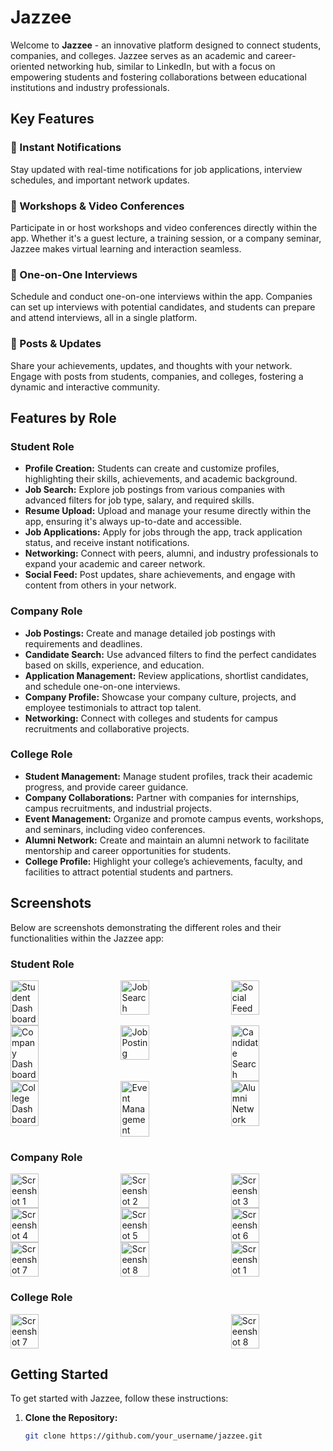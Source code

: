 # Jazzee

Welcome to **Jazzee** - an innovative platform designed to connect students, companies, and colleges. Jazzee serves as an academic and career-oriented networking hub, similar to LinkedIn, but with a focus on empowering students and fostering collaborations between educational institutions and industry professionals.

## Key Features

### 🔔 Instant Notifications
Stay updated with real-time notifications for job applications, interview schedules, and important network updates.

### 🎥 Workshops & Video Conferences
Participate in or host workshops and video conferences directly within the app. Whether it's a guest lecture, a training session, or a company seminar, Jazzee makes virtual learning and interaction seamless.

### 💼 One-on-One Interviews
Schedule and conduct one-on-one interviews within the app. Companies can set up interviews with potential candidates, and students can prepare and attend interviews, all in a single platform.

### 📝 Posts & Updates
Share your achievements, updates, and thoughts with your network. Engage with posts from students, companies, and colleges, fostering a dynamic and interactive community.

## Features by Role

### Student Role
- **Profile Creation:** Students can create and customize profiles, highlighting their skills, achievements, and academic background.
- **Job Search:** Explore job postings from various companies with advanced filters for job type, salary, and required skills.
- **Resume Upload:** Upload and manage your resume directly within the app, ensuring it's always up-to-date and accessible.
- **Job Applications:** Apply for jobs through the app, track application status, and receive instant notifications.
- **Networking:** Connect with peers, alumni, and industry professionals to expand your academic and career network.
- **Social Feed:** Post updates, share achievements, and engage with content from others in your network.

### Company Role
- **Job Postings:** Create and manage detailed job postings with requirements and deadlines.
- **Candidate Search:** Use advanced filters to find the perfect candidates based on skills, experience, and education.
- **Application Management:** Review applications, shortlist candidates, and schedule one-on-one interviews.
- **Company Profile:** Showcase your company culture, projects, and employee testimonials to attract top talent.
- **Networking:** Connect with colleges and students for campus recruitments and collaborative projects.

### College Role
- **Student Management:** Manage student profiles, track their academic progress, and provide career guidance.
- **Company Collaborations:** Partner with companies for internships, campus recruitments, and industrial projects.
- **Event Management:** Organize and promote campus events, workshops, and seminars, including video conferences.
- **Alumni Network:** Create and maintain an alumni network to facilitate mentorship and career opportunities for students.
- **College Profile:** Highlight your college’s achievements, faculty, and facilities to attract potential students and partners.

## Screenshots

Below are screenshots demonstrating the different roles and their functionalities within the Jazzee app:

### Student Role
<div style="display: flex; flex-wrap: wrap; justify-content: space-between;">
  <img src="https://github.com/user-attachments/assets/08b30756-6052-4179-b80e-a27a63d1fe94" alt="Student Dashboard" width="30%"/>
  <img src="https://github.com/user-attachments/assets/1c1a5412-a9ab-4766-8e2d-dc04b2275ed7" alt="Job Search" width="30%"/>
  <img src="https://github.com/user-attachments/assets/f1dc8371-f9c8-4618-879b-35929a70bd3c" alt="Social Feed" width="30%"/>
  <img src="https://github.com/user-attachments/assets/fd3e84c4-2d87-45d2-97c6-b66c03a32394" alt="Company Dashboard" width="30%"/>
  <img src="https://github.com/user-attachments/assets/9166c84b-1c7f-4a8d-8b5f-c9ecc92a707d" alt="Job Posting" width="30%"/>
  <img src="https://github.com/user-attachments/assets/8a110b6c-3d79-4c02-9916-3f024abaeacf" alt="Candidate Search" width="30%"/>
   <img src="https://github.com/user-attachments/assets/0a57b3b0-b51d-4f40-b1d5-6ead3a84ba5d" alt="College Dashboard" width="30%"/>
  <img src="https://github.com/user-attachments/assets/c019629a-4375-4b79-a489-499f47de2921" alt="Event Management" width="30%"/>
  <img src="https://github.com/user-attachments/assets/08b30756-6052-4179-b80e-a27a63d1fe94" alt="Alumni Network" width="30%"/>
</div>


### Company Role
<div style="display: flex; flex-wrap: wrap; justify-content: space-between;">
  <img src="https://github.com/user-attachments/assets/2a176830-aa87-4b2c-8909-916686b45323" alt="Screenshot 1" width="30%"/>
  <img src="https://github.com/user-attachments/assets/909660e7-884a-4a39-bf9b-c4464af67b63" alt="Screenshot 2" width="30%"/>
  <img src="https://github.com/user-attachments/assets/a044a591-a8e8-4253-b57c-de0e4da9c0a5" alt="Screenshot 3" width="30%"/>
</div>

<div style="display: flex; flex-wrap: wrap; justify-content: space-between;">
  <img src="https://github.com/user-attachments/assets/516b53c9-4ad4-4e10-8e10-a4d9f485b9ca" alt="Screenshot 4" width="30%"/>
  <img src="https://github.com/user-attachments/assets/f32dac6e-93ec-47dc-8a92-7731948a63b3" alt="Screenshot 5" width="30%"/>
  <img src="https://github.com/user-attachments/assets/aa60fef1-d6d8-4315-b443-73249c94a539" alt="Screenshot 6" width="30%"/>
</div>

<div style="display: flex; flex-wrap: wrap; justify-content: space-between;">
  <img src="https://github.com/user-attachments/assets/645947c3-f817-487a-954a-1f24661f6133" alt="Screenshot 7" width="30%"/>
  <img src="https://github.com/user-attachments/assets/a7c93969-2dc4-46c6-8231-5130a7fd1aa7" alt="Screenshot 8" width="30%"/>
   <img src="https://github.com/user-attachments/assets/e5ce87bb-47e8-4fc0-be7d-cdddcac57154" alt="Screenshot 1" width="30%"/>
</div>

### College Role
<div style="display: flex; flex-wrap: wrap; justify-content: space-between;">
  <img src="https://github.com/user-attachments/assets/4299ba22-962b-4f80-bb48-f389befa7535" alt="Screenshot 7" width="30%"/>
  <img src="https://github.com/user-attachments/assets/42eeb080-163c-44e2-803c-5a5647dc4a95" alt="Screenshot 8" width="30%"/>
</div>

## Getting Started

To get started with Jazzee, follow these instructions:

1. **Clone the Repository:**
   ```bash
   git clone https://github.com/your_username/jazzee.git
